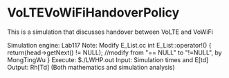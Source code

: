 # VoLTEVoWiFiHandoverPolicy
This is a simulation that discusses handover between VoLTE and VoWiFi

Simulation engine: Lab117
	Note: Modify E_List.cc
		int	E_List::operator!() 
		{ 
			return(head->getNext() != NULL); //modify from "== NULL" to "!=NULL", by MongTingWu
		}
Execute: $./LWHP.out
Input: Simulation times and E[td]
Output: Rh[Td] (Both mathematics and simulation analysis)
